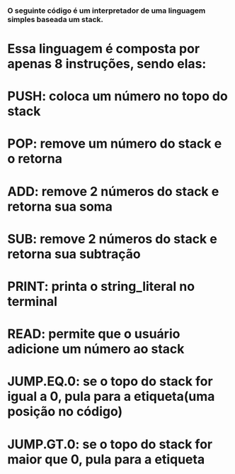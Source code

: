 ### O seguinte código é um interpretador de uma linguagem simples baseada um stack.
# Essa linguagem é composta por apenas 8 instruções, sendo elas:
# PUSH: coloca um número no topo do stack
# POP: remove um número do stack e o retorna
# ADD: remove 2 números do stack e retorna sua soma
# SUB: remove 2 números do stack e retorna sua subtração
# PRINT: printa o string_literal no terminal
# READ: permite que o usuário adicione um número ao stack
# JUMP.EQ.0: se o topo do stack for igual a 0, pula para a etiqueta(uma posição no código)
# JUMP.GT.0: se o topo do stack for maior que 0, pula para a etiqueta ###
